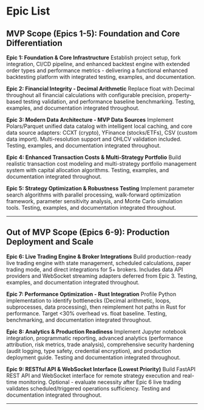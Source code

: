 # Epic List

## MVP Scope (Epics 1-5): Foundation and Core Differentiation

**Epic 1: Foundation & Core Infrastructure**
Establish project setup, fork integration, CI/CD pipeline, and enhanced backtest engine with extended order types and performance metrics - delivering a functional enhanced backtesting platform with integrated testing, examples, and documentation.

**Epic 2: Financial Integrity - Decimal Arithmetic**
Replace float with Decimal throughout all financial calculations with configurable precision, property-based testing validation, and performance baseline benchmarking. Testing, examples, and documentation integrated throughout.

**Epic 3: Modern Data Architecture - MVP Data Sources**
Implement Polars/Parquet unified data catalog with intelligent local caching, and core data source adapters: CCXT (crypto), YFinance (stocks/ETFs), CSV (custom data import). Multi-resolution support and OHLCV validation included. Testing, examples, and documentation integrated throughout.

**Epic 4: Enhanced Transaction Costs & Multi-Strategy Portfolio**
Build realistic transaction cost modeling and multi-strategy portfolio management system with capital allocation algorithms. Testing, examples, and documentation integrated throughout.

**Epic 5: Strategy Optimization & Robustness Testing**
Implement parameter search algorithms with parallel processing, walk-forward optimization framework, parameter sensitivity analysis, and Monte Carlo simulation tools. Testing, examples, and documentation integrated throughout.

---

## Out of MVP Scope (Epics 6-9): Production Deployment and Scale

**Epic 6: Live Trading Engine & Broker Integrations**
Build production-ready live trading engine with state management, scheduled calculations, paper trading mode, and direct integrations for 5+ brokers. Includes data API providers and WebSocket streaming adapters deferred from Epic 3. Testing, examples, and documentation integrated throughout.

**Epic 7: Performance Optimization - Rust Integration**
Profile Python implementation to identify bottlenecks (Decimal arithmetic, loops, subprocesses, data processing), then reimplement hot paths in Rust for performance. Target <30% overhead vs. float baseline. Testing, benchmarking, and documentation integrated throughout.

**Epic 8: Analytics & Production Readiness**
Implement Jupyter notebook integration, programmatic reporting, advanced analytics (performance attribution, risk metrics, trade analysis), comprehensive security hardening (audit logging, type safety, credential encryption), and production deployment guide. Testing and documentation integrated throughout.

**Epic 9: RESTful API & WebSocket Interface (Lowest Priority)**
Build FastAPI REST API and WebSocket interface for remote strategy execution and real-time monitoring. Optional - evaluate necessity after Epic 6 live trading validates scheduled/triggered operations sufficiency. Testing and documentation integrated throughout.

---
